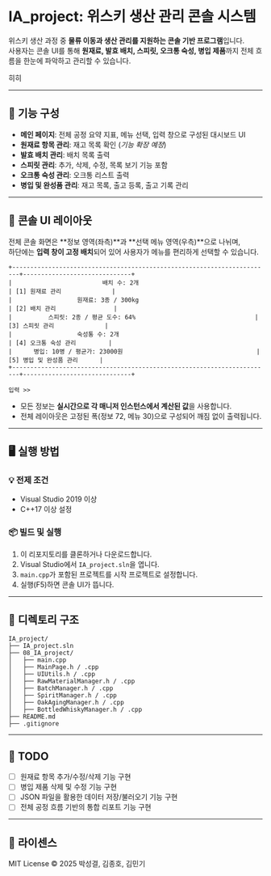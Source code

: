 # IA_project: 위스키 생산 관리 콘솔 시스템

위스키 생산 과정 중 **물류 이동과 생산 관리를 지원하는 콘솔 기반 프로그램**입니다.  
사용자는 콘솔 UI를 통해 **원재료, 발효 배치, 스피릿, 오크통 숙성, 병입 제품**까지 전체 흐름을 한눈에 파악하고 관리할 수 있습니다.

히히

---

## 🔧 기능 구성

- **메인 페이지**: 전체 공정 요약 지표, 메뉴 선택, 입력 창으로 구성된 대시보드 UI
- **원재료 항목 관리**: 재고 목록 확인 (*기능 확장 예정*)
- **발효 배치 관리**: 배치 목록 출력
- **스피릿 관리**: 추가, 삭제, 수정, 목록 보기 기능 포함
- **오크통 숙성 관리**: 오크통 리스트 출력
- **병입 및 완성품 관리**: 재고 목록, 출고 등록, 출고 기록 관리

---

## 🧱 콘솔 UI 레이아웃

전체 콘솔 화면은 **정보 영역(좌측)**과 **선택 메뉴 영역(우측)**으로 나뉘며,  
하단에는 **입력 창이 고정 배치**되어 있어 사용자가 메뉴를 편리하게 선택할 수 있습니다.

```
+------------------------------------------------------------------------+------------------------------+
|                         배치 수: 2개                                  | [1] 원재료 관리              |
|                  원재료: 3종 / 300kg                                  | [2] 배치 관리                |
|          스피릿: 2종 / 평균 도수: 64%                                 | [3] 스피릿 관리              |
|                  숙성통 수: 2개                                       | [4] 오크통 숙성 관리         |
|      병입: 10병 / 평균가: 23000원                                     | [5] 병입 및 완성품 관리      |
+------------------------------------------------------------------------+------------------------------+

입력 >> 
```

- 모든 정보는 **실시간으로 각 매니저 인스턴스에서 계산된 값**을 사용합니다.
- 전체 레이아웃은 고정된 폭(정보 72, 메뉴 30)으로 구성되어 깨짐 없이 출력됩니다.

---

## 🖥️ 실행 방법

### 💡 전제 조건
- Visual Studio 2019 이상
- C++17 이상 설정

### 📦 빌드 및 실행
1. 이 리포지토리를 클론하거나 다운로드합니다.
2. Visual Studio에서 `IA_project.sln`을 엽니다.
3. `main.cpp`가 포함된 프로젝트를 시작 프로젝트로 설정합니다.
4. 실행(F5)하면 콘솔 UI가 뜹니다.

---

## 📁 디렉토리 구조

```
IA_project/
├── IA_project.sln
├── 08_IA_project/
│   ├── main.cpp
│   ├── MainPage.h / .cpp
│   ├── UIUtils.h / .cpp
│   ├── RawMaterialManager.h / .cpp
│   ├── BatchManager.h / .cpp
│   ├── SpiritManager.h / .cpp
│   ├── OakAgingManager.h / .cpp
│   ├── BottledWhiskyManager.h / .cpp
├── README.md
├── .gitignore
```

---

## 📝 TODO

- [ ] 원재료 항목 추가/수정/삭제 기능 구현
- [ ] 병입 제품 삭제 및 수정 기능 구현
- [ ] JSON 파일을 활용한 데이터 저장/불러오기 기능 구현
- [ ] 전체 공정 흐름 기반의 통합 리포트 기능 구현

---

## 📄 라이센스

MIT License © 2025 박성결, 김종호, 김민기
